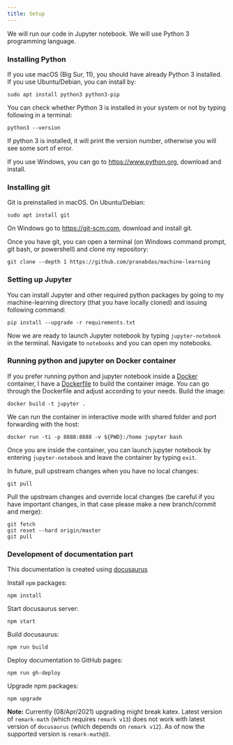 ```yaml
---
title: Setup
---
```


We will run our code in Jupyter notebook. We will use Python 3 programming
language.

### Installing Python
If you use macOS (Big Sur, 11), you should have already Python 3 installed. If
you use Ubuntu/Debian, you can install by:
```console
sudo apt install python3 python3-pip
```

You can check whether Python 3 is installed in your system or not by typing
following in a terminal:
```console
python3 --version
```
If python 3 is installed, it will print the version number, otherwise you will
see some sort of error.

If you use Windows, you can go to <https://www.python.org>, download and
install.

### Installing git
Git is preinstalled in macOS. On Ubuntu/Debian:
```console
sudo apt install git
```

On Windows go to <https://git-scm.com>, download and install git.

Once you have git, you can open a terminal (on Windows command prompt, git bash,
or powershell) and clone my repository:
```console
git clone --depth 1 https://github.com/pranabdas/machine-learning
```

### Setting up Jupyter
You can install Jupyter and other required python packages by going to my
machine-learning directory (that you have locally cloned) and issuing following
command:
```console
pip install --upgrade -r requirements.txt
```

Now we are ready to launch Jupyter notebook by typing `jupyter-notebook` in the
terminal. Navigate to `notebooks` and you can open my notebooks.

### Running python and jupyter on Docker container
If you prefer running python and jupyter notebook inside a [Docker](
https://www.docker.com) container, I have a [Dockerfile](
https://github.com/pranabdas/machine-learning/blob/master/Dockerfile) to build
the container image. You can go through the Dockerfile and adjust according to
your needs. Build the image:

```console
docker build -t jupyter .
```

We can run the container in interactive mode with shared folder and port
forwarding with the host:

```console
docker run -ti -p 8888:8888 -v ${PWD}:/home jupyter bash
```

Once you are inside the container, you can launch jupyter notebook by entering
`jupyter-notebook` and leave the container by typing `exit`.

In future, pull upstream changes when you have no local changes:
```console
git pull
```

Pull the upstream changes and override local changes (be careful if you have
important changes, in that case please make a new branch/commit and merge):
```console
git fetch
git reset --hard origin/master
git pull
```

### Development of documentation part
This documentation is created using [docusaurus](https://docusaurus.io/)

Install `npm` packages:
```console
npm install
```

Start docusaurus server:
```console
npm start
```

Build docusaurus:
```console
npm run build
```

Deploy documentation to GitHub pages:
```console
npm run gh-deploy
```

Upgrade npm packages:
```console
npm upgrade
```
**Note:** Currently (08/Apr/2021) upgrading might break katex. Latest version of
`remark-math` (which requires `remark v13`) does not work with latest version of
`docusaurus` (which depends on `remark v12`). As of now the supported version is
`remark-math@3`.

